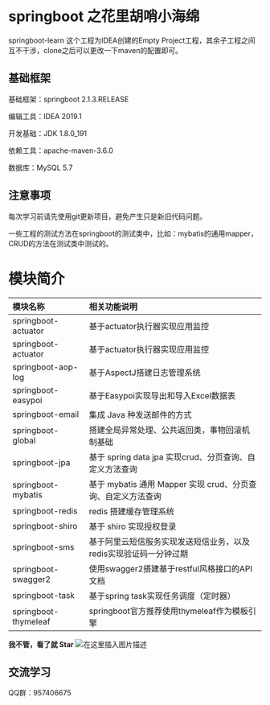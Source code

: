 # springboot 之花里胡哨小海绵

springboot-learn 这个工程为IDEA创建的Empty Project工程，其余子工程之间互不干涉，clone之后可以更改一下maven的配置即可。

## 基础框架

基础框架：springboot 2.1.3.RELEASE

编辑工具：IDEA 2019.1

开发基础：JDK 1.8.0_191

依赖工具：apache-maven-3.6.0

数据库：MySQL 5.7

## 注意事项

每次学习前请先使用git更新项目，避免产生只是新旧代码问题。

一些工程的测试方法在springboot的测试类中，比如：mybatis的通用mapper，CRUD的方法在测试类中测试的。

# 模块简介

|模块名称| 相关功能说明 |
|:--|:--|
|  springboot-actuator  |  基于actuator执行器实现应用监控  |
|  springboot-actuator  |  基于actuator执行器实现应用监控  |
|  springboot-aop-log  |  基于AspectJ搭建日志管理系统  |
|  springboot-easypoi  |  基于Easypoi实现导出和导入Excel数据表  |
|  springboot-email  |  集成 Java 种发送邮件的方式  |
|  springboot-global  |  搭建全局异常处理、公共返回类，事物回滚机制基础  |
|  springboot-jpa  |  基于 spring data jpa 实现crud、分页查询、自定义方法查询  |
|  springboot-mybatis  |  基于 mybatis 通用 Mapper 实现 crud、分页查询、自定义方法查询  |
|  springboot-redis  |  redis 搭建缓存管理系统  |
|  springboot-shiro  |  基于 shiro 实现授权登录  |
|  springboot-sms  |  基于阿里云短信服务实现发送短信业务，以及redis实现验证码一分钟过期  |
|  springboot-swagger2  |  使用swagger2搭建基于restful风格接口的API文档  |
|  springboot-task  |  基于spring task实现任务调度（定时器）  |
|  springboot-thymeleaf  |  springboot官方推荐使用thymeleaf作为模板引擎  |

**我不管，看了就 Star**
![在这里插入图片描述](https://img-blog.csdnimg.cn/20190417200257956.jpg)

## 交流学习

QQ群：957406675
